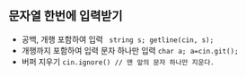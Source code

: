 ## 문자열 한번에 입력받기

 * 공백, 개행 포함하여 입력 ``` string s; getline(cin, s);```
 * 개행까지 포함하여 입력 문자 하나만 입력 ```char a; a=cin.git();```
 * 버퍼 지우기 ```cin.ignore() // 맨 앞의 문자 하나만 지운다.```